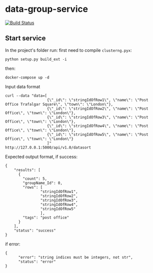 # data-group-service
[![Build Status](https://travis-ci.org/findexchange/data-group-service.svg?branch=master)](https://travis-ci.org/findexchange/data-group-service)
## Start service

In the project's folder run:
first need to compile ```clusterng.pyx```:
```
python setup.py build_ext -i
```
then:
```
docker-compose up -d
```

Input data format
```
curl --data "data=[
                   {\"_id\": \"stringIdOfRow1\", \"name\": \"Post Office Trafalgar Square\", \"town\": \"London\"},
                   {\"_id\": \"stringIdOfRow2\", \"name\": \"Post Office\", \"town\": \"London\"},
                   {\"_id\": \"stringIdOfRow3\", \"name\": \"Post Office\", \"town\": \"London\"}, 
                   {\"_id\": \"stringIdOfRow4\", \"name\": \"Post Office\", \"town\": \"London\"},
                   {\"_id\": \"stringIdOfRow5\", \"name\": \"Post Office\", \"town\": \"London\"}
                   ]" 
http://127.0.0.1:5000/api/v1.0/datasort
```
Expected output format,
if success:

```
{
    "results": [
      {
        "count": 5,
        "groupName_Id": 0,
        "rows": [
                "stringIdOfRow1",
                "stringIdOfRow2",
                "stringIdOfRow3",
                "stringIdOfRow4",
                "stringIdOfRow5"
                ],
        "tags": "post office"
      }
    ],
    "status": "success"
}

```
if error:

```
{
      "error": "string indices must be integers, not str",
      "status": "error"
}
```
